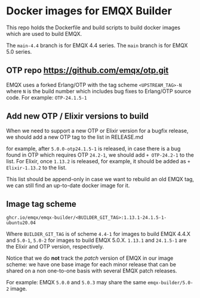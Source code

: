 # Docker images for EMQX Builder

This repo holds the Dockerfile and build scripts to build
docker images which are used to build EMQX.

The `main-4.4` branch is for EMQX 4.4 series.
The `main` branch is for EMQX 5.0 series.

## OTP repo https://github.com/emqx/otp.git

EMQX uses a forked Erlang/OTP with the tag scheme `<UPSTREAM_TAG>-N`
where `N` is the build number which includes bug fixes to Erlang/OTP source code.
For example: `OTP-24.1.5-1`

## Add new OTP / Elixir versions to build

When we need to support a new OTP or Elixir version for a bugfix
release, we should add a new OTP tag to the list in RELEASE.md

for example, after `5.0.0-otp24.1.5-1` is released, in case there is a
bug found in OTP which requires OTP `24.2-1`, we should add `+
OTP-24.2-1` to the list.  For Elixir, once `1.13.2` is released, for
example, it should be added as `+ Elixir-1.13.2` to the list.

This list should be append-only in case we want to rebuild an old EMQX tag,
we can still find an up-to-date docker image for it.

## Image tag scheme

```
ghcr.io/emqx/emqx-builder/<BUILDER_GIT_TAG>:1.13.1-24.1.5-1-ubuntu20.04
```

Where `BUILDER_GIT_TAG` is of scheme `4.4-1` for images to build EMQX
4.4.X and `5.0-1`, `5.0-2` for images to build EMQX 5.0.X.  `1.13.1` and
`24.1.5-1` are the Elixir and OTP version, respectively.

Notice that we do **not** track the _patch_ version of EMQX in our
image scheme: we have one base image for each minor release that can
be shared on a non one-to-one basis with several EMQX patch releases.

For example: EMQX `5.0.0` and `5.0.3` may share the same
`emqx-builder/5.0-2` image.
